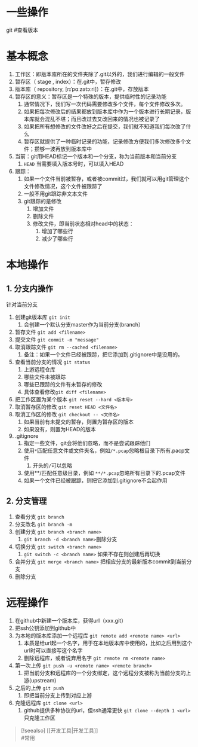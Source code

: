 # 一些操作
git #查看版本



# 基本概念
1. 工作区：即版本库所在的文件夹除了.git以外的，我们进行编辑的一般文件
2. 暂存区（ stage , index）：在.git中，暂存修改
3. 版本库（ repository, \[rɪˈpɑːzətɔːri\]）：在.git中，存放版本
4. 暂存区的意义：暂存区是一个特殊的版本，提供临时性的记录功能
	1. 通常情况下，我们写一次代码需要修改多个文件，每个文件修改多次。
	2. 如果把每次修改后的结果都放到版本库中作为一个版本进行长期记录，版本库就会混乱不堪；而且改过去又改回来的情况也被记录了
	3. 如果把所有想修改的文件改好之后在提交，我们就不知道我们每次改了什么
	4. 暂存区就提供了一种临时记录的功能，记录修改方便我们多次修改多个文件；攒够一波再放到版本库中
5. 当前：git用HEAD标记一个版本和一个分支，称为当前版本和当前分支
	1. `HEAD` 当需要填入版本号时，可以填入HEAD
6. 跟踪：
	1. 如果一个文件当前被暂存，或者被commit过，我们就可以用git管理这个文件修改情况，这个文件被跟踪了
	2. 一般不用git跟踪非文本文件
	3. git跟踪的是修改
		1. 增加文件
		2. 删除文件
		3. 修改文件，即当前状态相对head中的状态：
			1. 增加了哪些行
			2. 减少了哪些行

# 本地操作
## 1. 分支内操作
针对当前分支
1. 创建git版本库
	 `git init`
	1. 会创建一个默认分支master作为当前分支(branch）
2. 暂存文件
	`git add <filename>`
3. 提交文件
	`git commit -m "message"`
4. 取消跟踪文件
	`git rm --cached <filename>`
	1. 备注：如果一个文件已经被跟踪，把它添加到.gitignore中是没用的。
5. 查看当前分支的情况
	`git status`
	1. 上游远程仓库
	2. 哪些文件未被跟踪
	3. 哪些已跟踪的文件有未暂存的修改
	4. 具体查看修改`git diff <filename>`
6. 把工作区置为某个版本
	`git reset --hard <版本号>`
7. 取消暂存区的修改
	`git reset HEAD <文件名>`
8. 取消工作区的修改
	`git checkout -- <文件名>`
	1. 如果当前有未提交的暂存，则置为暂存区的版本
	2. 如果没有，则置为HEAD的版本
1. .gitignore
	1. 指定一些文件，git会将他们忽略，而不是尝试跟踪他们
	2. 使用`*`匹配任意文件或文件夹名，例如`/*.pcap`忽略根目录下所有.pacp文件
		1. 开头的`/`可以忽略
	3. 使用**/匹配任意级目录，例如 `**/*.pcap`忽略所有目录下的.pcap文件
	4. 如果一个文件已经被跟踪，则把它添加到.gitignore不会起作用
## 2. 分支管理
1. 查看分支
	`git branch`
2. 分支改名
	`git branch -m`
3. 创建分支
	`git branch <branch name>`
	1. `git branch -d <branch name>`删除分支
4. 切换分支
	`git switch <branch name>`
	1. `git switch -c <branch name>` 如果不存在则创建后再切换
5. 合并分支
	`git merge <branch name>`
	把相应分支的最新版本commit到当前分支
6. 删除分支
	

# 远程操作
1. 在github中新建一个版本库，获得url（xxx.git）
2. 把ssh公钥添加到github中
3. 为本地的版本库添加一个远程库
	`git remote add <remote name> <url>`
	1. 本质是给url起一个名字，用于在本地版本库中使用的，比如之后用到这个url时可以直接写这个名字
	2. 删除远程库，或者说弃用名字
	`git remote rm <remote name>`
4. 第一次上传
	`git push -u <remote name> <remote branch>`
	1. 把当前分支和远程库的一个分支绑定，这个远程分支被称为当前分支的上游(upstream)
5. 之后的上传
	`git push`
	1. 即把当前分支上传到对应上游
6. 克隆远程库
	`git clone <url>`
	1. github提供多种协议的url，但ssh通常更快
	`git clone --depth 1 <url>` 只克隆工作区

> [!seealso]
> [[开发工具|开发工具]]  
> #常用